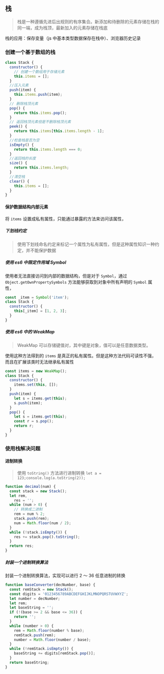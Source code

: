 ## 栈

> 栈是一种遵循先进后出规则的有序集合。新添加和待删除的元素存储在栈的同一端，成为栈顶，最新加入的元素存储在栈底

栈的应用：保存变量（js 中基本类型数据保存在栈中）、浏览器历史记录

### 创建一个基于数组的栈

```javascript
class Stack {
  constructor() {
    // 创建一个数组用于存储元素
    this.items = [];
  }
  //压入元素
  push(item) {
    this.items.push(item);
  }
  // 删除栈顶元素
  pop() {
    return this.items.pop();
  }
  // 返回栈顶元素但是不删除栈顶元素
  peek() {
    return this.items[this.items.length - 1];
  }
  //检查栈是否为空
  isEmpty() {
    return this.items.length === 0;
  }
  //返回栈的长度
  size() {
    return this.items.length;
  }
  //清空栈
  clear() {
    this.items = [];
  }
}
```

#### 保护数据结构内部元素

将 `items` 设置成私有属性，只能通过暴露的方法来访问该属性，

##### 下划线约定

> 使用下划线命名约定来标记一个属性为私有属性，但是这种属性知识一种约定，并不能保护数据

##### 使用 es6 中限定作用域 Symbol

使用者无法直接访问到内部的数据结构，但是对于 `Symbol`，通过`Object.getOwnPropertySymbols` 方法能够获取到对象中所有声明的 `Symbol` 属性，

```javascript
const _item = Symbol('item');
class Stack {
  constructor() {
    this[_item] = [1, 2, 3];
  }
}
```

##### 使用 es6 中的 WeakMap

> WeakMap 可以存储键值对，其中键是对象，值可以是任意数据类型。

使用这种方法得到的 `items` 是真正的私有属性。但是这种方法代码可读性不强，而且在扩展该类时无法继承私有属性

```javascript
const items = new WeakMap();
class Stack {
  constructor() {
    items.set(this, []);
  }
  push(item) {
    let s = items.get(this);
    s.push(item);
  }
  pop() {
    let s = items.get(this);
    const r = s.pop();
    return r;
  }
}
```

### 使用栈解决问题

#### 进制转换

> 使用 `toString()` 方法进行进制转换 `let a = 123;console.log(a.toString(2));`

```javascript
function decimal(num) {
  const stack = new Stack();
  let rem,
    res = '';
  while (num > 0) {
    // 转换成二进制
    rem = num % 2;
    stack.push(rem);
    num = Math.floor(num / 2);
  }
  while (!stack.isEmpty()) {
    res += stack.pop().toString();
  }
  return res;
}
```

##### 封装一个进制转换算法

封装一个进制转换算法，实现可以进行 2 ～ 36 任意进制的转换

```javascript
function baseConverter(decNumber, base) {
  const remStack = new Stack();
  const digits = '0123456789ABCDEFGHIJKLMNOPQRSTUVWXYZ';
  let number = decNumber;
  let rem;
  let baseString = '';
  if (!(base >= 2 && base <= 36)) {
    return '';
  }
  while (number > 0) {
    rem = Math.floor(number % base);
    remStack.push(rem);
    number = Math.floor(number / base);
  }
  while (!remStack.isEmpty()) {
    baseString += digits[remStack.pop()];
  }
  return baseString;
}
```

